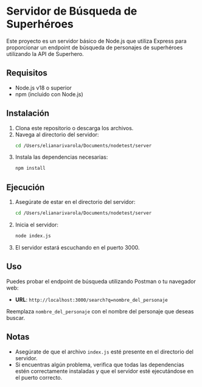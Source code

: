 # Servidor de Búsqueda de Superhéroes

Este proyecto es un servidor básico de Node.js que utiliza Express para proporcionar un endpoint de búsqueda de personajes de superhéroes utilizando la API de Superhero.

## Requisitos

- Node.js v18 o superior
- npm (incluido con Node.js)

## Instalación

1. Clona este repositorio o descarga los archivos.
2. Navega al directorio del servidor:
   ```bash
   cd /Users/elianarivarola/Documents/nodetest/server
   ```
3. Instala las dependencias necesarias:
   ```bash
   npm install
   ```

## Ejecución

1. Asegúrate de estar en el directorio del servidor:
   ```bash
   cd /Users/elianarivarola/Documents/nodetest/server
   ```
2. Inicia el servidor:
   ```bash
   node index.js
   ```
3. El servidor estará escuchando en el puerto 3000.

## Uso

Puedes probar el endpoint de búsqueda utilizando Postman o tu navegador web:

- **URL**: `http://localhost:3000/search?q=nombre_del_personaje`

Reemplaza `nombre_del_personaje` con el nombre del personaje que deseas buscar.

## Notas

- Asegúrate de que el archivo `index.js` esté presente en el directorio del servidor.
- Si encuentras algún problema, verifica que todas las dependencias estén correctamente instaladas y que el servidor esté ejecutándose en el puerto correcto.
